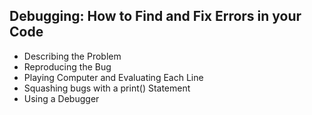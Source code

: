 ## Debugging: How to Find and Fix Errors in your Code

- Describing the Problem
- Reproducing the Bug
- Playing Computer and Evaluating Each Line
- Squashing bugs with a print() Statement
- Using a Debugger